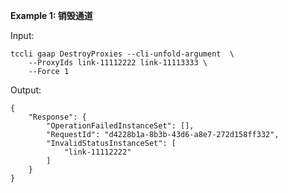 **Example 1: 销毁通道**



Input: 

```
tccli gaap DestroyProxies --cli-unfold-argument  \
    --ProxyIds link-11112222 link-11113333 \
    --Force 1
```

Output: 
```
{
    "Response": {
        "OperationFailedInstanceSet": [],
        "RequestId": "d4228b1a-8b3b-43d6-a8e7-272d158ff332",
        "InvalidStatusInstanceSet": [
            "link-11112222"
        ]
    }
}
```

